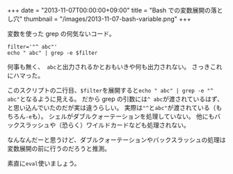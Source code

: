 +++
date = "2013-11-07T00:00:00+09:00"
title = "Bash での変数展開の落とし穴"
thumbnail = "/images/2013-11-07-bash-variable.png"
+++

変数を使った grep の何気ないコード。

    filter='"^ abc"'
    echo " abc" | grep -e $filter

何事も無く、` abc`と出力されるかとおもいきや何も出力されない。
さっきこれにハマった。

このスクリプトの二行目、`$filter`を展開すると`echo " abc" | grep -e "^ abc"`となるように見える。
だから grep の引数には`^ abc`が渡されているはず、と思い込んでいたのだが実は違うらしい。
実際は`"^`と`abc"`が渡されている（もちろん`-e`も）。
シェルがダブルクォーテーションを処理していない。
他にもバックスラッシュや（恐らく）ワイルドカードなども処理されない。

なんなんだーと思うけど、ダブルクォーテーションやバックスラッシュの処理は
変数展開の前に行うのだろうと推測。

素直に`eval`使いましょう。
